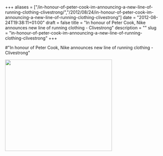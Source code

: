 +++
aliases = ["/in-honour-of-peter-cook-im-announcing-a-new-line-of-running-clothing-clivestrong/","/2012/08/24/in-honour-of-peter-cook-im-announcing-a-new-line-of-running-clothing-clivestrong"]
date = "2012-08-24T19:38:11+01:00"
draft = false
title = "In honour of Peter Cook, Nike announces new line of running clothing - Clivestrong"
description = ""
slug = "in-honour-of-peter-cook-im-announcing-a-new-line-of-running-clothing-clivestrong"
+++

#"In honour of Peter Cook, Nike announces new line of running clothing - Clivestrong"

<a href="https://s3-eu-west-1.amazonaws.com/conoroneill.net/wp-content/uploads/2012/08/CliveStrong.jpg"><img class="alignnone size-full wp-image-833" title="CliveStrong" src="https://s3-eu-west-1.amazonaws.com/conoroneill.net/wp-content/uploads/2012/08/CliveStrong.jpg" alt="" width="350" height="300" /></a>